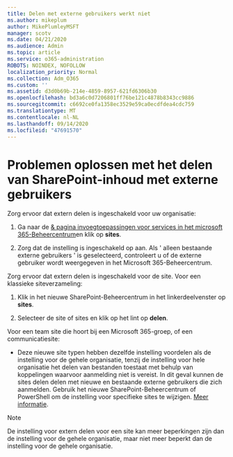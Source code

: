 ```yaml
---
title: Delen met externe gebruikers werkt niet
ms.author: mikeplum
author: MikePlumleyMSFT
manager: scotv
ms.date: 04/21/2020
ms.audience: Admin
ms.topic: article
ms.service: o365-administration
ROBOTS: NOINDEX, NOFOLLOW
localization_priority: Normal
ms.collection: Adm_O365
ms.custom: ''
ms.assetid: d3d0b69b-214e-4859-8957-621fd6306b30
ms.openlocfilehash: bd3a6c0d7206801ff76be121c4878b8343cc9886
ms.sourcegitcommit: c6692ce0fa1358ec3529e59ca0ecdfdea4cdc759
ms.translationtype: MT
ms.contentlocale: nl-NL
ms.lasthandoff: 09/14/2020
ms.locfileid: "47691570"
---
```

# <a name="fix-problems-sharing-sharepoint-content-with-external-users"></a>Problemen oplossen met het delen van SharePoint-inhoud met externe gebruikers

Zorg ervoor dat extern delen is ingeschakeld voor uw organisatie:
  
1. Ga naar de [ &amp; pagina invoegtoepassingen voor services in het microsoft 365-Beheercentrum](https://portal.office.com/adminportal/home#/Settings/ServicesAndAddIns)en klik op **sites**.
    
2. Zorg dat de instelling is ingeschakeld op aan. Als ' alleen bestaande externe gebruikers ' is geselecteerd, controleert u of de externe gebruiker wordt weergegeven in het Microsoft 365-Beheercentrum.
    
Zorg ervoor dat extern delen is ingeschakeld voor de site. Voor een klassieke siteverzameling:
  
1. Klik in het nieuwe SharePoint-Beheercentrum in het linkerdeelvenster op **sites**.
    
2. Selecteer de site of sites en klik op het lint op **delen**.
    
Voor een team site die hoort bij een Microsoft 365-groep, of een communicatiesite:
  
- Deze nieuwe site typen hebben dezelfde instelling voordelen als de instelling voor de gehele organisatie, tenzij de instelling voor hele organisatie het delen van bestanden toestaat met behulp van koppelingen waarvoor aanmelding niet is vereist. In dit geval kunnen de sites delen delen met nieuwe en bestaande externe gebruikers die zich aanmelden. Gebruik het nieuwe SharePoint-Beheercentrum of PowerShell om de instelling voor specifieke sites te wijzigen. [Meer informatie](https://go.microsoft.com/fwlink/?linkid=871863).
    
> [!NOTE]
> De instelling voor extern delen voor een site kan meer beperkingen zijn dan de instelling voor de gehele organisatie, maar niet meer beperkt dan de instelling voor de gehele organisatie. 
  

